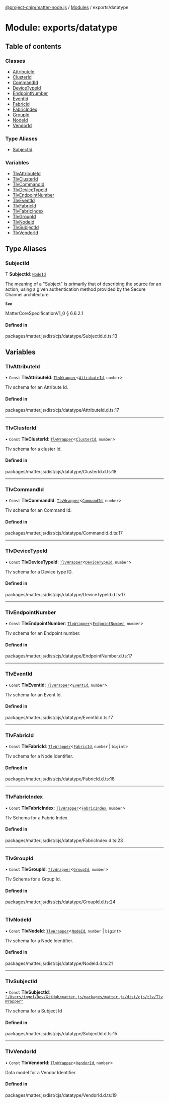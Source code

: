 [@project-chip/matter-node.js](../README.md) / [Modules](../modules.md) / exports/datatype

# Module: exports/datatype

## Table of contents

### Classes

- [AttributeId](../classes/exports_datatype.AttributeId.md)
- [ClusterId](../classes/exports_datatype.ClusterId.md)
- [CommandId](../classes/exports_datatype.CommandId.md)
- [DeviceTypeId](../classes/exports_datatype.DeviceTypeId.md)
- [EndpointNumber](../classes/exports_datatype.EndpointNumber.md)
- [EventId](../classes/exports_datatype.EventId.md)
- [FabricId](../classes/exports_datatype.FabricId.md)
- [FabricIndex](../classes/exports_datatype.FabricIndex.md)
- [GroupId](../classes/exports_datatype.GroupId.md)
- [NodeId](../classes/exports_datatype.NodeId.md)
- [VendorId](../classes/exports_datatype.VendorId.md)

### Type Aliases

- [SubjectId](exports_datatype.md#subjectid)

### Variables

- [TlvAttributeId](exports_datatype.md#tlvattributeid)
- [TlvClusterId](exports_datatype.md#tlvclusterid)
- [TlvCommandId](exports_datatype.md#tlvcommandid)
- [TlvDeviceTypeId](exports_datatype.md#tlvdevicetypeid)
- [TlvEndpointNumber](exports_datatype.md#tlvendpointnumber)
- [TlvEventId](exports_datatype.md#tlveventid)
- [TlvFabricId](exports_datatype.md#tlvfabricid)
- [TlvFabricIndex](exports_datatype.md#tlvfabricindex)
- [TlvGroupId](exports_datatype.md#tlvgroupid)
- [TlvNodeId](exports_datatype.md#tlvnodeid)
- [TlvSubjectId](exports_datatype.md#tlvsubjectid)
- [TlvVendorId](exports_datatype.md#tlvvendorid)

## Type Aliases

### SubjectId

Ƭ **SubjectId**: [`NodeId`](../classes/exports_datatype.NodeId.md)

The meaning of a "Subject" is primarily that of describing the source for an action, using a given
authentication method provided by the Secure Channel architecture.

**`See`**

MatterCoreSpecificationV1_0 § 6.6.2.1

#### Defined in

packages/matter.js/dist/cjs/datatype/SubjectId.d.ts:13

## Variables

### TlvAttributeId

• `Const` **TlvAttributeId**: [`TlvWrapper`](../classes/exports_tlv.TlvWrapper.md)<[`AttributeId`](../classes/exports_datatype.AttributeId.md), `number`\>

Tlv schema for an Attribute Id.

#### Defined in

packages/matter.js/dist/cjs/datatype/AttributeId.d.ts:17

___

### TlvClusterId

• `Const` **TlvClusterId**: [`TlvWrapper`](../classes/exports_tlv.TlvWrapper.md)<[`ClusterId`](../classes/exports_datatype.ClusterId.md), `number`\>

Tlv schema for a cluster Id.

#### Defined in

packages/matter.js/dist/cjs/datatype/ClusterId.d.ts:18

___

### TlvCommandId

• `Const` **TlvCommandId**: [`TlvWrapper`](../classes/exports_tlv.TlvWrapper.md)<[`CommandId`](../classes/exports_datatype.CommandId.md), `number`\>

Tlv schema for an Command Id.

#### Defined in

packages/matter.js/dist/cjs/datatype/CommandId.d.ts:17

___

### TlvDeviceTypeId

• `Const` **TlvDeviceTypeId**: [`TlvWrapper`](../classes/exports_tlv.TlvWrapper.md)<[`DeviceTypeId`](../classes/exports_datatype.DeviceTypeId.md), `number`\>

Tlv schema for a Device type ID.

#### Defined in

packages/matter.js/dist/cjs/datatype/DeviceTypeId.d.ts:17

___

### TlvEndpointNumber

• `Const` **TlvEndpointNumber**: [`TlvWrapper`](../classes/exports_tlv.TlvWrapper.md)<[`EndpointNumber`](../classes/exports_datatype.EndpointNumber.md), `number`\>

Tlv schema for an Endpoint number.

#### Defined in

packages/matter.js/dist/cjs/datatype/EndpointNumber.d.ts:17

___

### TlvEventId

• `Const` **TlvEventId**: [`TlvWrapper`](../classes/exports_tlv.TlvWrapper.md)<[`EventId`](../classes/exports_datatype.EventId.md), `number`\>

Tlv schema for an Event Id.

#### Defined in

packages/matter.js/dist/cjs/datatype/EventId.d.ts:17

___

### TlvFabricId

• `Const` **TlvFabricId**: [`TlvWrapper`](../classes/exports_tlv.TlvWrapper.md)<[`FabricId`](../classes/exports_datatype.FabricId.md), `number` \| `bigint`\>

Tlv schema for a Node Identifier.

#### Defined in

packages/matter.js/dist/cjs/datatype/FabricId.d.ts:18

___

### TlvFabricIndex

• `Const` **TlvFabricIndex**: [`TlvWrapper`](../classes/exports_tlv.TlvWrapper.md)<[`FabricIndex`](../classes/exports_datatype.FabricIndex.md), `number`\>

Tlv Schema for a Fabric Index.

#### Defined in

packages/matter.js/dist/cjs/datatype/FabricIndex.d.ts:23

___

### TlvGroupId

• `Const` **TlvGroupId**: [`TlvWrapper`](../classes/exports_tlv.TlvWrapper.md)<[`GroupId`](../classes/exports_datatype.GroupId.md), `number`\>

Tlv Schema for a Group Id.

#### Defined in

packages/matter.js/dist/cjs/datatype/GroupId.d.ts:24

___

### TlvNodeId

• `Const` **TlvNodeId**: [`TlvWrapper`](../classes/exports_tlv.TlvWrapper.md)<[`NodeId`](../classes/exports_datatype.NodeId.md), `number` \| `bigint`\>

Tlv schema for a Node Identifier.

#### Defined in

packages/matter.js/dist/cjs/datatype/NodeId.d.ts:21

___

### TlvSubjectId

• `Const` **TlvSubjectId**: [`"/Users/ingof/Dev/GitHub/matter.js/packages/matter.js/dist/cjs/tlv/TlvWrapper"`](index._internal_.__Users_ingof_Dev_GitHub_matter_js_packages_matter_js_dist_cjs_tlv_TlvWrapper_.md)

Tlv schema for a Subject Id

#### Defined in

packages/matter.js/dist/cjs/datatype/SubjectId.d.ts:15

___

### TlvVendorId

• `Const` **TlvVendorId**: [`TlvWrapper`](../classes/exports_tlv.TlvWrapper.md)<[`VendorId`](../classes/exports_datatype.VendorId.md), `number`\>

Data model for a Vendor Identifier.

#### Defined in

packages/matter.js/dist/cjs/datatype/VendorId.d.ts:19
